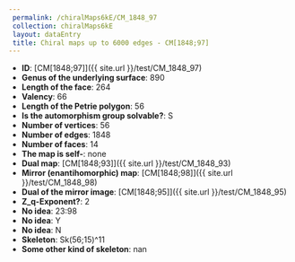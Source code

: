 ```yaml
--- 
 permalink: /chiralMaps6kE/CM_1848_97 
 collection: chiralMaps6kE
 layout: dataEntry
 title: Chiral maps up to 6000 edges - CM[1848;97]
---
```


- **ID**: [CM[1848;97]]({{ site.url }}/test/CM_1848_97)
- **Genus of the underlying surface**: 890
- **Length of the face**: 264
- **Valency**: 66
- **Length of the Petrie polygon**: 56
- **Is the automorphism group solvable?**: S
- **Number of vertices**: 56
- **Number of edges**: 1848
- **Number of faces**: 14
- **The map is self-**: none
- **Dual map**: [CM[1848;93]]({{ site.url }}/test/CM_1848_93)
- **Mirror (enantihomorphic) map**: [CM[1848;98]]({{ site.url }}/test/CM_1848_98)
- **Dual of the mirror image**: [CM[1848;95]]({{ site.url }}/test/CM_1848_95)
- **Z_q-Exponent?**: 2
- **No idea**:  23:98
- **No idea**: Y
- **No idea**: N
- **Skeleton**: Sk(56;15)^11
- **Some other kind of skeleton**: nan
